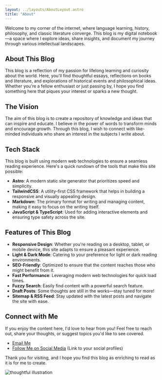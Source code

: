 ```yaml
---
layout: ../layouts/AboutLayout.astro
title: "About"
---
```


Welcome to my corner of the internet, where language learning, history, philosophy, and classic literature converge. This blog is my digital notebook—a space where I explore ideas, share insights, and document my journey through various intellectual landscapes.

## About This Blog

This blog is a reflection of my passion for lifelong learning and curiosity about the world. Here, you'll find thoughtful essays, reflections on books and literature, and explorations of historical events and philosophical ideas. Whether you're a fellow enthusiast or just passing by, I hope you find something here that piques your interest or sparks a new thought.

## The Vision

The aim of this blog is to create a repository of knowledge and ideas that can inspire and educate. I believe in the power of words to transform minds and encourage growth. Through this blog, I wish to connect with like-minded individuals who share an interest in the subjects I write about.

## Tech Stack

This blog is built using modern web technologies to ensure a seamless reading experience. Here's a quick rundown of the tools that make this site possible:

- **Astro**: A modern static site generator that prioritizes speed and simplicity.
- **TailwindCSS**: A utility-first CSS framework that helps in building a responsive and visually appealing design.
- **Markdown**: The primary format for writing and managing content, making it easy to focus on the writing itself.
- **JavaScript & TypeScript**: Used for adding interactive elements and ensuring type safety across the site.

## Features of This Blog

- **Responsive Design**: Whether you're reading on a desktop, tablet, or mobile device, this site adapts to ensure a pleasant experience.
- **Light & Dark Mode**: Catering to your preference for light or dark reading environments.
- **SEO-Friendly**: Optimized to ensure that the content reaches those who might benefit from it.
- **Fast Performance**: Leveraging modern web technologies for quick load times.
- **Fuzzy Search**: Easily find content with a powerful search feature.
- **Draft Posts**: Some thoughts are still in the works—stay tuned for more!
- **Sitemap & RSS Feed**: Stay updated with the latest posts and navigate the site with ease.

## Connect with Me

If you enjoy the content here, I'd love to hear from you! Feel free to reach out, share your thoughts, or suggest topics you'd like to see covered.

- [Email Me](mailto:your-email@example.com)
- [Follow Me on Social Media](#) (Link to your social profiles)

Thank you for visiting, and I hope you find this blog as enriching to read as it is for me to create.

<div>
  <img src="/assets/thoughts.svg" class="sm:w-1/2 mx-auto" alt="thoughtful illustration">
</div>
